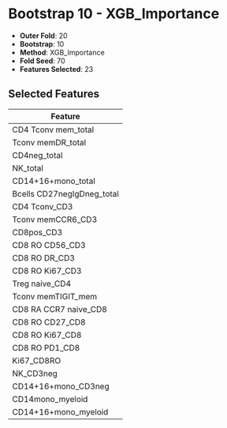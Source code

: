 # Bootstrap 10 - XGB_Importance

- **Outer Fold**: 20
- **Bootstrap**: 10
- **Method**: XGB_Importance
- **Fold Seed**: 70
- **Features Selected**: 23

## Selected Features

| Feature |
|---------|
| CD4 Tconv mem_total |
| Tconv memDR_total |
| CD4neg_total |
| NK_total |
| CD14+16+mono_total |
| Bcells CD27negIgDneg_total |
| CD4 Tconv_CD3 |
| Tconv memCCR6_CD3 |
| CD8pos_CD3 |
| CD8 RO CD56_CD3 |
| CD8 RO DR_CD3 |
| CD8  RO Ki67_CD3 |
| Treg naive_CD4 |
| Tconv memTIGIT_mem |
| CD8 RA CCR7 naive_CD8 |
| CD8 RO CD27_CD8 |
| CD8 RO Ki67_CD8 |
| CD8 RO PD1_CD8 |
| Ki67_CD8RO |
| NK_CD3neg |
| CD14+16+mono_CD3neg |
| CD14mono_myeloid |
| CD14+16+mono_myeloid |
